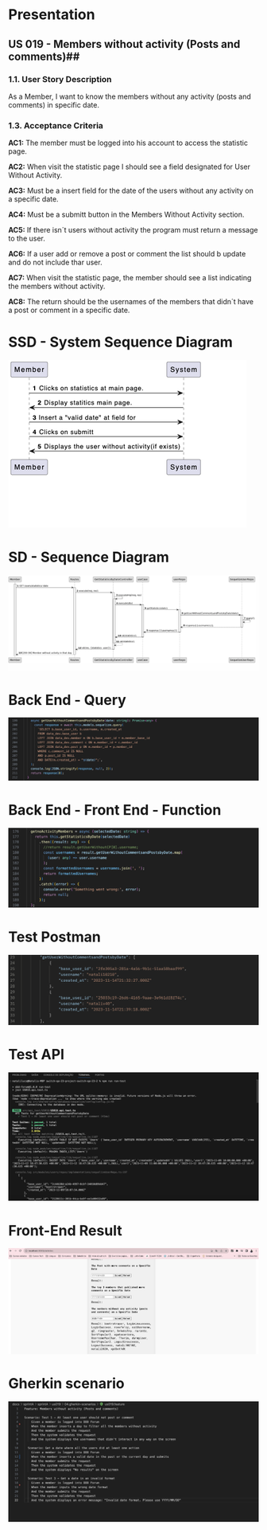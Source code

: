 # Presentation #

## US 019 - Members without activity (Posts and comments)##

### 1.1. User Story Description
 
As a Member, I want to know the members without any activity (posts and comments) in specific date.
 
### 1.3. Acceptance Criteria
 
**AC1:** The member must be logged into his account to access the statistic page.
 
**AC2:** When visit the statistic page I should see a field designated for User Without Activity.
 
**AC3:** Must be a insert field for the date of the users without any activity on a specific date.

**AC4:** Must be a submitt button in the Members Without Activity section.
 
**AC5:** If there isn´t users without activity the program must return a message to the user.
 
**AC6:** If a user add or remove a post or comment the list should b update and do not include thar user.
 
**AC7:** When visit the statistic page, the member should see a list indicating the members without activity.
 
**AC8:** The return should be the usernames of the members that didn´t have a post or comment in a specific date.
 
# SSD - System Sequence Diagram

![SSD](./images/ssd-us019.png)

# SD - Sequence Diagram

![SD](./images/sd-us019.png)

# Back End - Query

![Query](./images/query-backend.png)

# Back End - Front End - Function

![function](./images/noactivity-function.png)


# Test Postman

![test-postman](./images/test-postman-us019.png)

# Test API

![test-api](./images/test-api-us019.png)

# Front-End Result
![Front-End](./images/frontend-result-us019.png)

# Gherkin scenario

![Gherkin-scenario](./images/gherkin-scenario.png)


